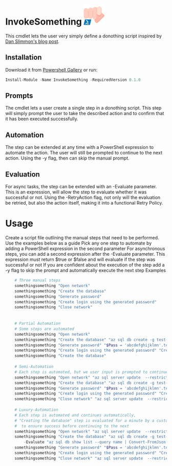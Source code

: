 # InvokeSomething ![](logo.png)
This cmdlet lets the user very simply define a donothing script inspired by [Dan Slimmon's blog post](https://blog.danslimmon.com/2019/07/15/do-nothing-scripting-the-key-to-gradual-automation/).

## Installation

Download it from [Powershell Gallery](https://www.powershellgallery.com/packages/InvokeSomething/)
or  run:
```ps1
Install-Module -Name InvokeSomething -RequiredVersion 0.1.0
```

## Prompts
The cmdlet lets a user create a single step in a donothing script. This step will simply prompt the user to take the described action and to confirm that it has been executed successfully.

## Automation
The step can be extended at any time with a PowerShell expression to automate the action. The user will still be prompted to continue to the next action. Using the -y flag, then can skip the manual prompt.

## Evaluation
For async tasks, the step can be extended with an -Evaluate parameter. This is an expression, will allow the step to evaluate whether it was successful or not. Using the -RetryAction flag, not only will the evaluation be retried, but also the action itself, making it into a functional Retry Policy.

# Usage
Create a script file outlining the manual steps that need to be performed. Use the examples below as a guide
Pick any one step to automate by adding a PowerShell expression in the second parameter
For asynchronous steps, you can add a second expression after the -Evaluate parameter. This expression must return $true or $false and will evaluate if the step was successful or not
If you are confident about the execution of the step add a -y flag to skip the prompt and automatically execute the next step
Examples

```ps1
    # Three manual steps
    somethingsomething "Open network"
    somethingsomething "Create the database"
    somethingsomething "Generate password"
    somethingsomething "Create login using the generated password"
    somethingsomething "Close network"


    # Partial Automation
    # Some steps are automated
    somethingsomething "Open network"
    somethingsomething "Create the database" "az sql db create -g test-rg -n test-db -s test-sql"
    somethingsomething "Generate password" "$Pass = 'abcdefghijklmn'.tochararray() | Sort-Object {Get-Random})"
    somethingsomething "Create login using the generated password" "Create-DB-Login -Username test -Password $Pass"
    somethingsomething "Create the database"

    # Semi-Automation
    # Each step is automated, but we user input is prompted to continue to the next
    somethingsomething "Open network" "az sql server update  --restrict-outbound-network-access false" 
    somethingsomething "Create the database" "az sql db create -g test-rg -n test-db -s test-sql" 
    somethingsomething "Generate password" "$Pass = 'abcdefghijklmn'.tochararray() | Sort-Object {Get-Random})"
    somethingsomething "Create login using the generated password" "Create-DB-Login -Username test -Password $Pass"
    somethingsomething "Close network" "az sql server update  --restrict-outbound-network-access false"
    
    # Luxury-Automation
    # Each step is automated and continues automatically,
    # "Creating the database" step is evaluated for a minute by a custom script
    #  to ensure success before continuing to the next
    somethingsomething "Open network" "az sql server update  --restrict-outbound-network-access false" -y
    somethingsomething "Create the database" "az sql db create -g test-rg -n test-db -s test-sql" `
        -Evaluate "az sql db show list --query name | Convert-FromJson |$_count>0 " -y
    somethingsomething "Generate password" "$Pass = 'abcdefghijklmn'.tochararray() | Sort-Object {Get-Random})" -y
    somethingsomething "Create login using the generated password" "Create-DB-Login -Username test -Password $Pass" -y
    somethingsomething "Close network" "az sql server update  --restrict-outbound-network-access false" -y
```
